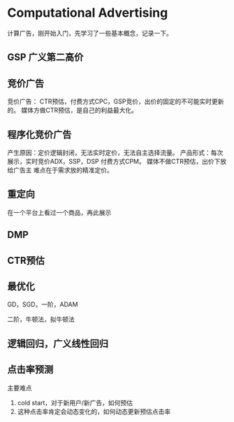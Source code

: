 # Computational Advertising

计算广告，刚开始入门，先学习了一些基本概念，记录一下。

## GSP 广义第二高价


## 竞价广告

竞价广告： CTR预估，付费方式CPC，GSP竞价，出价的固定的不可能实时更新的。
媒体方做CTR预估，是自己的利益最大化。

## 程序化竞价广告
产生原因：定价逻辑封闭，无法实时定价，无法自主选择流量。 产品形式：每次展示，实时竞价ADX，SSP，DSP
付费方式CPM。 媒体不做CTR预估，出价下放给广告主
难点在于需求放的精准定价。


## 重定向
在一个平台上看过一个商品，再此展示

## DMP

## CTR预估

## 最优化
GD，SGD，一阶，ADAM

二阶，牛顿法，拟牛顿法

## 逻辑回归，广义线性回归

## 点击率预测

主要难点
1. cold start，对于新用户/新广告，如何预估
2. 这种点击率肯定会动态变化的，如何动态更新预估点击率